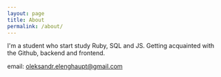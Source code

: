 ```yaml
---
layout: page
title: About
permalink: /about/
---
```


I'm a student who start study Ruby, SQL and JS. Getting acquainted with the Github, backend and frontend.

email: oleksandr.elenghaupt@gmail.com
